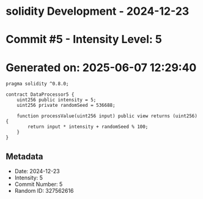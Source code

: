 ﻿# solidity Development - 2024-12-23
# Commit #5 - Intensity Level: 5
# Generated on: 2025-06-07 12:29:40
```solidity
pragma solidity ^0.8.0;

contract DataProcessor5 {
    uint256 public intensity = 5;
    uint256 private randomSeed = 536688;

    function processValue(uint256 input) public view returns (uint256) {
        return input * intensity + randomSeed % 100;
    }
}
```
## Metadata
- Date: 2024-12-23
- Intensity: 5
- Commit Number: 5
- Random ID: 327562616
